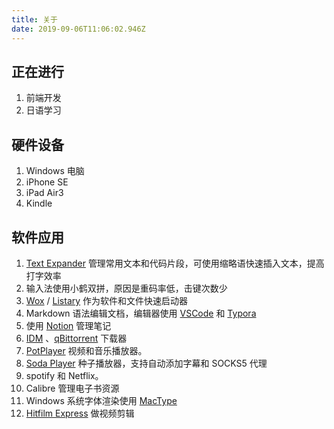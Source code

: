 ```yaml
---
title: 关于
date: 2019-09-06T11:06:02.946Z
---
```

## 正在进行

1. 前端开发
2. 日语学习

## 硬件设备

1. Windows 电脑
2. iPhone SE
3. iPad Air3
4. Kindle

## 软件应用

1. [Text Expander](https://textexpander.com/) 管理常用文本和代码片段，可使用缩略语快速插入文本，提高打字效率
2. 输入法使用小鹤双拼，原因是重码率低，击键次数少
3. [Wox](http://www.wox.one/) / [Listary](https://www.listary.com/) 作为软件和文件快速启动器
4. Markdown 语法编辑文档，编辑器使用 [VSCode](https://code.visualstudio.com/) 和 [Typora](https://typora.io/)
5. 使用 [Notion](https://www.notion.so/) 管理笔记
6. [IDM](https://www.internetdownloadmanager.com/) 、[qBittorrent](https://www.qbittorrent.org/) 下载器
7. [PotPlayer](https://potplayer.daum.net/) 视频和音乐播放器。
8. [Soda Player](https://www.sodaplayer.com/) 种子播放器，支持自动添加字幕和 SOCKS5 代理
9. spotify 和 Netflix。
11. Calibre 管理电子书资源
12. Windows 系统字体渲染使用 [MacType](https://www.mactype.net/)
13. [Hitfilm Express](https://fxhome.com/) 做视频剪辑